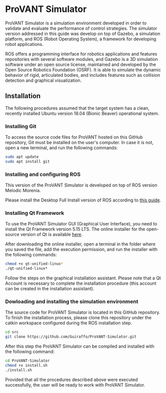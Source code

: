 # ProVANT Simulator

ProVANT Simulator is a simulation environment developed in order to validate and evaluate the performance of control strategies. The simulator version addressed in this guide was develop on top of Gazebo, a simulation platform, and ROS (Robot Operating System), a framework for developing robot applications.

ROS offers a programming interface for robotics applications and features repositories with several software modules, and Gazebo is a 3D simulation software under an open source license, maintained and developed by the Open Source Robotics Foundation (OSRF). It is able to simulate the dynamic behavior of rigid, articulated bodies, and includes features such as collision detection and graphical visualization.

## Installation

The following procedures assumed that the target system has a clean, recently installed Ubuntu version 18.04 (Bionic Beaver) operational system.

### Installing Git

To access the source code files for ProVANT hosted on this GitHub repository, Git must be installed on the user's computer. In case it is not, open a new terminal, and run the following commands:

```bash
sudo apt update
sudo apt install git
```

### Installing and configuring ROS

This version of the ProVANT Simulator is developed on top of ROS version Melodic Morenia.

Please install the Desktop Full Install version of ROS according to [this guide](https://wiki.ros.org/melodic/Installation/Ubuntu).

### Installing Qt Framework
To use the ProVANT Simulator GUI (Graphical User Interface), you need to install the Qt Framework version 5.15 LTS.
The online installer for the open-source version of Qt is available [here](https://www.qt.io/download-qt-installer).

After downloading the online installer, open a terminal in the folder where you saved the file, add the execution permission, and run the installer with the following commands:

```bash
chmod +x qt-unified-linux*
./qt-unified-linux*
```

Follow the steps on the graphical installation assistant. Please note that a Qt Account is necessary to complete the installation procedure (this account can be created in the installation assistant).

### Dowloading and installing the simulation environment

The source code for ProVANT Simulator is located in this GitHub repository. To finish the installation process, please clone this repository under the catkin workspace configured during the ROS installation step.

```bash
cd src
git clone https://github.com/Guiraffo/ProVANT-Simulator.git
```

After this step the ProVANT Simulator can be compiled and installed with the following command:

```bash
cd ProVANT-Simulator
chmod +x install.sh
./install.sh
```

Provided that all the procedures described above were executed successfully, the user will be ready to work with ProVANT Simulator.
